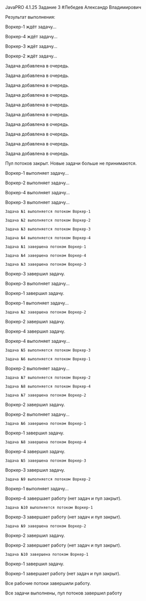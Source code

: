 JavaPRO 4.1.25 Задание 3 #Лебедев Александр Владимирович

Результат выполнения:

Воркер-1 ждёт задачу...

Воркер-4 ждёт задачу...

Воркер-3 ждёт задачу...

Воркер-2 ждёт задачу...

Задача добавлена в очередь.

Задача добавлена в очередь.

Задача добавлена в очередь.

Задача добавлена в очередь.

Задача добавлена в очередь.

Задача добавлена в очередь.

Задача добавлена в очередь.

Задача добавлена в очередь.

Задача добавлена в очередь.

Задача добавлена в очередь.

Пул потоков закрыт. Новые задачи больше не принимаются.

Воркер-1 выполняет задачу...

Воркер-2 выполняет задачу...

Воркер-4 выполняет задачу...

Воркер-3 выполняет задачу...

    Задача №1 выполняется потоком Воркер-1

    Задача №2 выполняется потоком Воркер-2

    Задача №3 выполняется потоком Воркер-3

    Задача №4 выполняется потоком Воркер-4

    Задача №1 завершена потоком Воркер-1

    Задача №4 завершена потоком Воркер-4

    Задача №3 завершена потоком Воркер-3

Воркер-3 завершил задачу.

Воркер-3 выполняет задачу...

Воркер-1 завершил задачу.

Воркер-1 выполняет задачу...

    Задача №2 завершена потоком Воркер-2

Воркер-2 завершил задачу.


Воркер-4 завершил задачу.

Воркер-4 выполняет задачу...

    Задача №5 выполняется потоком Воркер-3

    Задача №6 выполняется потоком Воркер-1

Воркер-2 выполняет задачу...

    Задача №7 выполняется потоком Воркер-2

    Задача №8 выполняется потоком Воркер-4

    Задача №7 завершена потоком Воркер-2

Воркер-2 завершил задачу.

Воркер-2 выполняет задачу...

    Задача №6 завершена потоком Воркер-1

Воркер-1 завершил задачу.

    Задача №8 завершена потоком Воркер-4

Воркер-4 завершил задачу.

    Задача №5 завершена потоком Воркер-3

Воркер-3 завершил задачу.

    Задача №9 выполняется потоком Воркер-2

Воркер-1 выполняет задачу...

Воркер-4 завершает работу (нет задач и пул закрыт).

    Задача №10 выполняется потоком Воркер-1

Воркер-3 завершает работу (нет задач и пул закрыт).

    Задача №9 завершена потоком Воркер-2

Воркер-2 завершил задачу.

Воркер-2 завершает работу (нет задач и пул закрыт).

    Задача №10 завершена потоком Воркер-1

Воркер-1 завершил задачу.

Воркер-1 завершает работу (нет задач и пул закрыт).

Все рабочие потоки завершили работу.

Все задачи выполнены, пул потоков завершил работу


